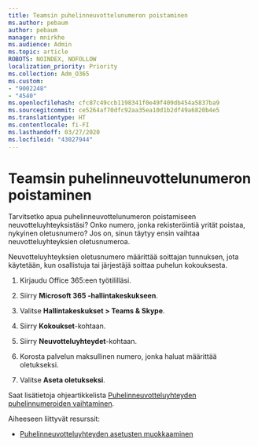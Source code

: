 ```yaml
---
title: Teamsin puhelinneuvottelunumeron poistaminen
ms.author: pebaum
author: pebaum
manager: mnirkhe
ms.audience: Admin
ms.topic: article
ROBOTS: NOINDEX, NOFOLLOW
localization_priority: Priority
ms.collection: Adm_O365
ms.custom:
- "9002248"
- "4540"
ms.openlocfilehash: cfc87c49ccb1198341f0e49f409db454a5837ba9
ms.sourcegitcommit: ce5264af70dfc92aa35ea10d1b2df49a6820b4e5
ms.translationtype: HT
ms.contentlocale: fi-FI
ms.lasthandoff: 03/27/2020
ms.locfileid: "43027944"
---
```

# <a name="remove-teams-dial-in-conferencing-number"></a>Teamsin puhelinneuvottelunumeron poistaminen

Tarvitsetko apua puhelinneuvottelunumeron poistamiseen neuvotteluyhteyksistäsi? Onko numero, jonka rekisteröintiä yrität poistaa, nykyinen oletusnumero? Jos on, sinun täytyy ensin vaihtaa neuvotteluyhteyksien oletusnumeroa.

Neuvotteluyhteyksien oletusnumero määrittää soittajan tunnuksen, jota käytetään, kun osallistuja tai järjestäjä soittaa puhelun kokouksesta.

1. Kirjaudu Office 365:een työtililläsi.

2. Siirry **Microsoft 365 -hallintakeskukseen**.

3. Valitse **Hallintakeskukset > Teams & Skype**.

4. Siirry **Kokoukset**-kohtaan.

5. Siirry **Neuvotteluyhteydet**-kohtaan.

6. Korosta palvelun maksullinen numero, jonka haluat määrittää oletukseksi.

7. Valitse **Aseta oletukseksi**.

Saat lisätietoja ohjeartikkelista [Puhelinneuvotteluyhteyden puhelinnumeroiden vaihtaminen](https://docs.microsoft.com/microsoftteams/change-the-phone-numbers-on-your-audio-conferencing-bridge).

Aiheeseen liittyvät resurssit:

- [Puhelinneuvotteluyhteyden asetusten muokkaaminen](https://docs.microsoft.com/microsoftteams/change-the-settings-for-an-audio-conferencing-bridge)
